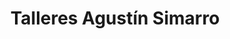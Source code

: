 ---
title: "Talleres Agustín Simarro"
url: /torrent/talleres-agustin-simarro/
shop: Autowerkstatt
---